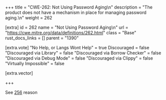 +++
title = "CWE-262: Not Using Password Aging\n"
description = "The product does not have a mechanism in place for managing password aging.\n"
weight = 262

[extra]
id = 262
name = "Not Using Password Aging\n"
url = "https://cwe.mitre.org/data/definitions/262.html"
class = "Base"
rust_docs_links = []
parent = "1390"

[extra.vote]
"No Help, or Langs Wont Help" = true
Discouraged = false
"Discouraged via Library" = false
"Discouraged via Borrow Checker" = false
"Discouraged via Debug Mode" = false
"Discouraged via Clippy" = false
"Virtually Impossible" = false

[extra.vector]

+++

See [256](/rust-are-we-secure-yet/cwes/cwe-256) reason